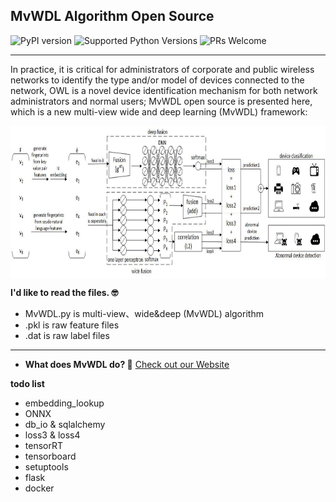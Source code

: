 ## MvWDL Algorithm Open Source

![PyPI version](https://img.shields.io/badge/PyPI%20version-21.3.1-green)
![Supported Python Versions](https://img.shields.io/badge/Python%20Versions-3.7.3-yellowgreen)
![PRs Welcome](https://img.shields.io/badge/PRs-welcome-yellowgreen)

---
In practice, it is critical for administrators of corporate and public wireless networks to identify the type and/or model of devices connected to the network, OWL is a novel device identification mechanism for both network administrators and normal users; MvWDL open source is presented here, which is a new multi-view wide and deep learning (MvWDL) framework:

<img align="center" height="244" src="https://github.com/manford/usenix-security/blob/master/MvWDL.jpeg">

**I'd like to read the files. 🤓**
- MvWDL.py is multi-view、wide&deep (MvWDL) algorithm
- .pkl is raw feature files
- .dat is raw label files

---
- **What does MvWDL do? 🤔**
  [Check out our Website](https://github.com/manford/usenix-security)


**todo list**
- embedding_lookup
- ONNX
- db_io & sqlalchemy
- loss3 & loss4
- tensorRT
- tensorboard
- setuptools
- flask
- docker


